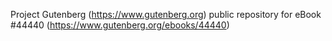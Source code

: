 Project Gutenberg (https://www.gutenberg.org) public repository for eBook #44440 (https://www.gutenberg.org/ebooks/44440)
